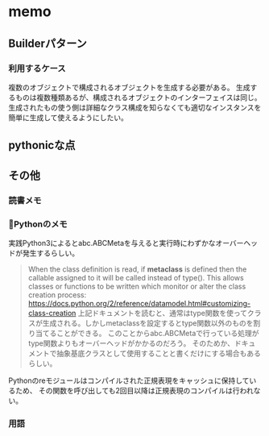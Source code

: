 # memo

## Builderパターン

### 利用するケース
複数のオブジェクトで構成されるオブジェクトを生成する必要がある。
生成するものは複数種類あるが、構成されるオブジェクトのインターフェイスは同じ。
生成されたもの使う側は詳細なクラス構成を知らなくても適切なインスタンスを簡単に生成して使えるようにしたい。

## pythonicな点


## その他

### 読書メモ

### Pythonのメモ

実践Python3によるとabc.ABCMetaを与えると実行時にわずかなオーバーヘッドが発生するらしい。
> When the class definition is read, if __metaclass__ is defined then the callable assigned to it will be called instead of type(). This allows classes or functions to be written which monitor or alter the class creation process:
https://docs.python.org/2/reference/datamodel.html#customizing-class-creation
上記ドキュメントを読むと、通常はtype関数を使ってクラスが生成される。しかしmetaclassを設定するとtype関数以外のものを割り当てることができる。
このことからabc.ABCMetaで行っている処理がtype関数よりもオーバーヘッドがかかるのだろう。
そのためか、ドキュメントで抽象基底クラスとして使用することと書くだけにする場合もあるらしい。

Pythonのreモジュールはコンパイルされた正規表現をキャッシュに保持しているため、
その関数を呼び出しても2回目以降は正規表現のコンパイルは行われない。

### 用語


